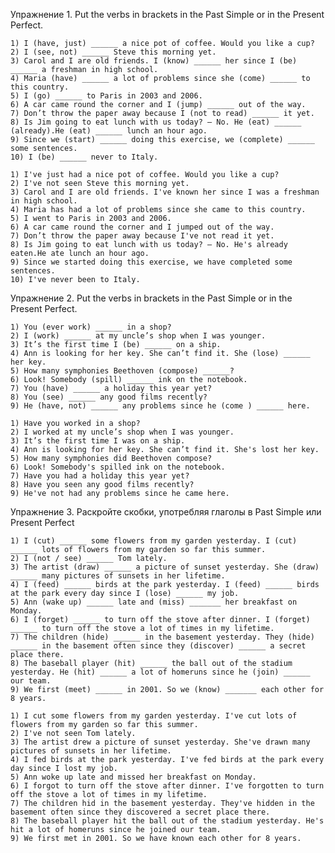 Упражнение 1. Put the verbs in brackets in the Past Simple or in the Present Perfect.

    1) I (have, just) ______ a nice pot of coffee. Would you like a cup?
    2) I (see, not) ______ Steve this morning yet.
    3) Carol and I are old friends. I (know) ______ her since I (be) ______ a freshman in high school.
    4) Maria (have) ______ a lot of problems since she (come) ______ to this country.
    5) I (go) ______ to Paris in 2003 and 2006.
    6) A car came round the corner and I (jump) ______ out of the way.
    7) Don’t throw the paper away because I (not to read) ______ it yet.
    8) Is Jim going to eat lunch with us today? — No. He (eat) ______ (already).He (eat) ______ lunch an hour ago.
    9) Since we (start) ______ doing this exercise, we (complete) ______ some sentences.
    10) I (be) ______ never to Italy.

    1) I've just had a nice pot of coffee. Would you like a cup?
    2) I've not seen Steve this morning yet.
    3) Carol and I are old friends. I've known her since I was a freshman in high school.
    4) Maria has had a lot of problems since she came to this country.
    5) I went to Paris in 2003 and 2006.
    6) A car came round the corner and I jumped out of the way.
    7) Don’t throw the paper away because I've not read it yet.
    8) Is Jim going to eat lunch with us today? — No. He's already eaten.He ate lunch an hour ago.
    9) Since we started doing this exercise, we have completed some sentences.
    10) I've never been to Italy.

Упражнение 2. Put the verbs in brackets in the Past Simple or in the Present Perfect.

    1) You (ever work) ______ in a shop?
    2) I (work) ______ at my uncle’s shop when I was younger.
    3) It’s the first time I (be) ______ on a ship.
    4) Ann is looking for her key. She can’t find it. She (lose) ______ her key.
    5) How many symphonies Beethoven (compose) ______?
    6) Look! Somebody (spill) ______ ink on the notebook.
    7) You (have) ______ a holiday this year yet?
    8) You (see) ______ any good films recently?
    9) He (have, not) ______ any problems since he (come ) ______ here.

    1) Have you worked in a shop?
    2) I worked at my uncle’s shop when I was younger.
    3) It’s the first time I was on a ship.
    4) Ann is looking for her key. She can’t find it. She's lost her key.
    5) How many symphonies did Beethoven compose?
    6) Look! Somebody's spilled ink on the notebook.
    7) Have you had a holiday this year yet?
    8) Have you seen any good films recently?
    9) He've not had any problems since he came here.
    
Упражнение 3. Раскройте скобки, употребляя глаголы в Past Simple или Present Perfect

    1) I (cut) ______ some flowers from my garden yesterday. I (cut) ______ lots of flowers from my garden so far this summer.
    2) I (not / see) ______ Tom lately.
    3) The artist (draw) ______ a picture of sunset yesterday. She (draw) ______ many pictures of sunsets in her lifetime.
    4) I (feed) ______ birds at the park yesterday. I (feed) ______ birds at the park every day since I (lose) ______ my job.
    5) Ann (wake up) ______ late and (miss) _______ her breakfast on Monday.
    6) I (forget) ______ to turn off the stove after dinner. I (forget) ______ to turn off the stove a lot of times in my lifetime.
    7) The children (hide) ______ in the basement yesterday. They (hide) ______ in the basement often since they (discover) ______ a secret place there.
    8) The baseball player (hit) ______ the ball out of the stadium yesterday. He (hit) ______ a lot of homeruns since he (join) ______ our team.
    9) We first (meet) ______ in 2001. So we (know) _______ each other for 8 years.
    
    1) I cut some flowers from my garden yesterday. I've cut lots of flowers from my garden so far this summer.
    2) I've not seen Tom lately.
    3) The artist drew a picture of sunset yesterday. She've drawn many pictures of sunsets in her lifetime.
    4) I fed birds at the park yesterday. I've fed birds at the park every day since I lost my job.
    5) Ann woke up late and missed her breakfast on Monday.
    6) I forgot to turn off the stove after dinner. I've forgotten to turn off the stove a lot of times in my lifetime.
    7) The children hid in the basement yesterday. They've hidden in the basement often since they discovered a secret place there.
    8) The baseball player hit the ball out of the stadium yesterday. He's hit a lot of homeruns since he joined our team.
    9) We first met in 2001. So we have known each other for 8 years.

